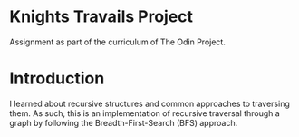 # Knights Travails Project
Assignment as part of the curriculum of The Odin Project.

# Introduction
I learned about recursive structures and common approaches to traversing them.
As such, this is an implementation of recursive traversal through a graph by following the Breadth-First-Search (BFS) approach.
